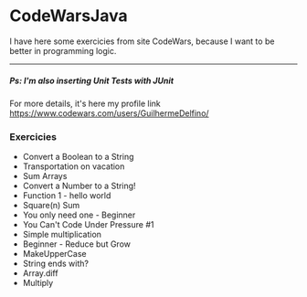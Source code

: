 # CodeWarsJava
I have here some exercicies from site CodeWars, because I want to be better in programming logic. 

---

##### Ps: I'm also inserting Unit Tests with JUnit

For more details, it's here my profile link https://www.codewars.com/users/GuilhermeDelfino/
### Exercicies

- Convert a Boolean to a String
- Transportation on vacation
- Sum Arrays
- Convert a Number to a String!
- Function 1 - hello world
- Square(n) Sum
- You only need one - Beginner
- You Can't Code Under Pressure #1
- Simple multiplication
- Beginner - Reduce but Grow
- MakeUpperCase
- String ends with?
- Array.diff
- Multiply


